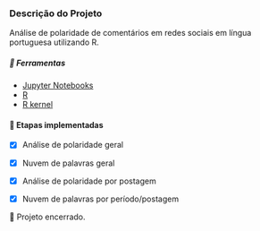
### Descrição do Projeto
Análise de polaridade de comentários em redes sociais em língua portuguesa utilizando R.

##### :bookmark: Ferramentas
- [Jupyter Notebooks]
- [R]
- [R kernel]
 
#### :bookmark: Etapas implementadas 
- [x] Análise de polaridade geral
- [x] Nuvem de palavras geral
- [x] Análise de polaridade por postagem
- [x] Nuvem de palavras por período/postagem


[Jupyter Notebooks]:<https://jupyter.org/>
[R]:<https://www.r-project.org/>
[R kernel]:<https://irkernel.github.io/>

:notebook_with_decorative_cover: Projeto encerrado.
